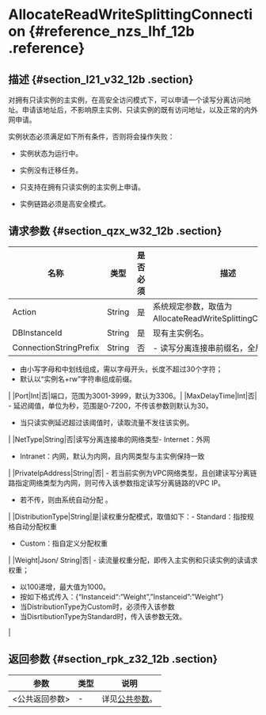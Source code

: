 # AllocateReadWriteSplittingConnection {#reference_nzs_lhf_12b .reference}

## 描述 {#section_l21_v32_12b .section}

对拥有只读实例的主实例，在高安全访问模式下，可以申请一个读写分离访问地址。申请该地址后，不影响原主实例、只读实例的既有访问地址，以及正常的内外网申请。

实例状态必须满足如下所有条件，否则将会操作失败：

-   实例状态为运行中。

-   实例没有迁移任务。

-   只支持在拥有只读实例的主实例上申请。

-   实例链路必须是高安全模式。


## 请求参数 {#section_qzx_w32_12b .section}

|名称|类型|是否必须|描述|
|--|--|----|--|
|Action|String|是|系统规定参数，取值为AllocateReadWriteSplittingConnection。|
|DBInstanceId|String|是|现有主实例名。|
|ConnectionStringPrefix|String|否| -   读写分离连接串前缀名，全局唯一；
-   由小写字母和中划线组成，需以字母开头，长度不超过30个字符；
-   默认以“实例名+rw”字符串组成前缀。

 |
|Port|Int|否|端口，范围为3001-3999，默认为3306。|
|MaxDelayTime|Int|否| -   延迟阈值，单位为秒，范围是0-7200，不传该参数则默认为30。
-   当只读实例延迟超过该阈值时，读取流量不发往该实例。

 |
|NetType|String|否|读写分离连接串的网络类型-   Internet：外网
-   Intranet：内网，默认为内网，且内网类型与主实例保持一致

|
|PrivateIpAddress|String|否| -   若当前实例为VPC网络类型，且创建读写分离链路指定网络类型为内网，则可传入该参数指定读写分离链路的VPC IP。
-   若不传，则由系统自动分配 。

 |
|DistributionType|String|是|读权重分配模式，取值如下：-   Standard：指按规格自动分配权重
-   Custom：指自定义分配权重

|
|Weight|Json/ String|否| -   读流量权重分配，即传入主实例和只读实例的读请求权重；
-   以100递增，最大值为1000。
-   按如下格式传入：\{“Instanceid“:”Weight”,”Instanceid”:”Weight”\}
-   当DistributionType为Custom时，必须传入该参数
-   当DisrtibutionType为Standard时，传入该参数无效。

 |

## 返回参数 {#section_rpk_z32_12b .section}

|参数|类型|说明|
|--|--|--|
|<公共返回参数\>|-|详见[公共参数](cn.zh-CN/API参考/使用API/公共参数.md#)。|

